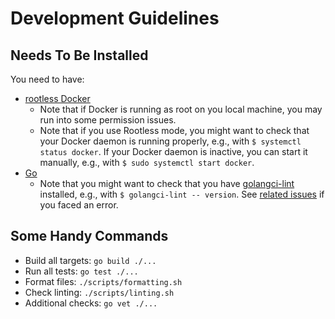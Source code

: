 # Development Guidelines

## Needs To Be Installed

You need to have:

- [rootless Docker](https://docs.docker.com/engine/security/rootless/)
  - Note that if Docker is running as root on you local machine, you may run into some permission
    issues.
  - Note that if you use Rootless mode, you might want to check that your Docker daemon is running
    properly, e.g., with `$ systemctl status docker`. If your Docker daemon is inactive, you can
    start it manually, e.g., with `$ sudo systemctl start docker`.
- [Go](https://go.dev/)
  - Note that you might want to check that you have
    [golangci-lint](https://github.com/golangci/golangci-lint) installed, e.g., with
    `$ golangci-lint -- version`. See
    [related issues](https://github.com/golangci/golangci-lint/issues/648) if you faced an error.

## Some Handy Commands

- Build all targets: `go build ./...`
- Run all tests: `go test ./...`
- Format files: `./scripts/formatting.sh`
- Check linting: `./scripts/linting.sh`
- Additional checks: `go vet ./...`

